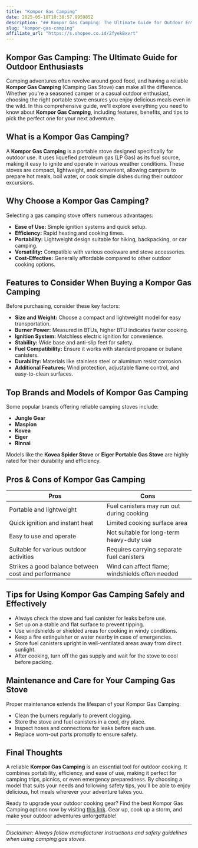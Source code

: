 ```yaml
---
title: "Kompor Gas Camping"
date: 2025-05-18T10:38:57.995985Z
description: "## Kompor Gas Camping: The Ultimate Guide for Outdoor Enthusiasts..."
slug: "kompor-gas-camping"
affiliate_url: "https://s.shopee.co.id/2fyekBxvrt"
---
```

## Kompor Gas Camping: The Ultimate Guide for Outdoor Enthusiasts

Camping adventures often revolve around good food, and having a reliable **Kompor Gas Camping** (Camping Gas Stove) can make all the difference. Whether you're a seasoned camper or a casual outdoor enthusiast, choosing the right portable stove ensures you enjoy delicious meals even in the wild. In this comprehensive guide, we'll explore everything you need to know about **Kompor Gas Camping**, including features, benefits, and tips to pick the perfect one for your next adventure.

## What is a Kompor Gas Camping?

A **Kompor Gas Camping** is a portable stove designed specifically for outdoor use. It uses liquefied petroleum gas (LP Gas) as its fuel source, making it easy to ignite and operate in various weather conditions. These stoves are compact, lightweight, and convenient, allowing campers to prepare hot meals, boil water, or cook simple dishes during their outdoor excursions.

## Why Choose a Kompor Gas Camping?

Selecting a gas camping stove offers numerous advantages:
- **Ease of Use:** Simple ignition systems and quick setup.
- **Efficiency:** Rapid heating and cooking times.
- **Portability:** Lightweight design suitable for hiking, backpacking, or car camping.
- **Versatility:** Compatible with various cookware and stove accessories.
- **Cost-Effective:** Generally affordable compared to other outdoor cooking options.

## Features to Consider When Buying a Kompor Gas Camping

Before purchasing, consider these key factors:
- **Size and Weight:** Choose a compact and lightweight model for easy transportation.
- **Burner Power:** Measured in BTUs, higher BTU indicates faster cooking.
- **Ignition System:** Matchless electric ignition for convenience.
- **Stability:** Wide base and anti-slip feet for safety.
- **Fuel Compatibility:** Ensure it works with standard propane or butane canisters.
- **Durability:** Materials like stainless steel or aluminum resist corrosion.
- **Additional Features:** Wind protection, adjustable flame control, and easy-to-clean surfaces.

## Top Brands and Models of Kompor Gas Camping

Some popular brands offering reliable camping stoves include:
- **Jungle Gear**
- **Maspion**
- **Kovea**
- **Eiger**
- **Rinnai**

Models like the **Kovea Spider Stove** or **Eiger Portable Gas Stove** are highly rated for their durability and efficiency.

## Pros & Cons of Kompor Gas Camping

| Pros                                              | Cons                                               |
|--------------------------------------------------|---------------------------------------------------|
| Portable and lightweight                         | Fuel canisters may run out during cooking       |
| Quick ignition and instant heat                  | Limited cooking surface area                     |
| Easy to use and operate                          | Not suitable for long-term heavy-duty use      |
| Suitable for various outdoor activities          | Requires carrying separate fuel canisters      |
| Strikes a good balance between cost and performance | Wind can affect flame; windshields often needed |

## Tips for Using Kompor Gas Camping Safely and Effectively

- Always check the stove and fuel canister for leaks before use.
- Set up on a stable and flat surface to prevent tipping.
- Use windshields or shielded areas for cooking in windy conditions.
- Keep a fire extinguisher or water nearby in case of emergencies.
- Store fuel canisters upright in well-ventilated areas away from direct sunlight.
- After cooking, turn off the gas supply and wait for the stove to cool before packing.

## Maintenance and Care for Your Camping Gas Stove

Proper maintenance extends the lifespan of your Kompor Gas Camping:
- Clean the burners regularly to prevent clogging.
- Store the stove and fuel canisters in a cool, dry place.
- Inspect hoses and connections for leaks before each use.
- Replace worn-out parts promptly to ensure safety.

## Final Thoughts

A reliable **Kompor Gas Camping** is an essential tool for outdoor cooking. It combines portability, efficiency, and ease of use, making it perfect for camping trips, picnics, or even emergency preparedness. By choosing a model that suits your needs and following safety tips, you'll be able to enjoy delicious, hot meals wherever your adventure takes you.

Ready to upgrade your outdoor cooking gear? Find the best Kompor Gas Camping options now by visiting [this link](https://s.shopee.co.id/2fyekBxvrt). Gear up, cook up a storm, and make your outdoor adventures unforgettable!

---

*Disclaimer: Always follow manufacturer instructions and safety guidelines when using camping gas stoves.*